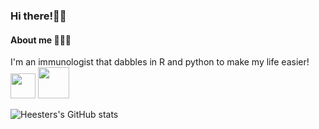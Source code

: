 ### Hi there!👋🏼 
#### About me 👨🏼‍🔬
I'm an immunologist that dabbles in R and python to make my life easier!\
<img src="https://www.r-project.org/logo/Rlogo.svg" height="40">   <img src="https://www.python.org/static/community_logos/python-logo-generic.svg" height="50">

![Heesters's GitHub stats](https://github-readme-stats.vercel.app/api?username=heesters&theme=buefy)
